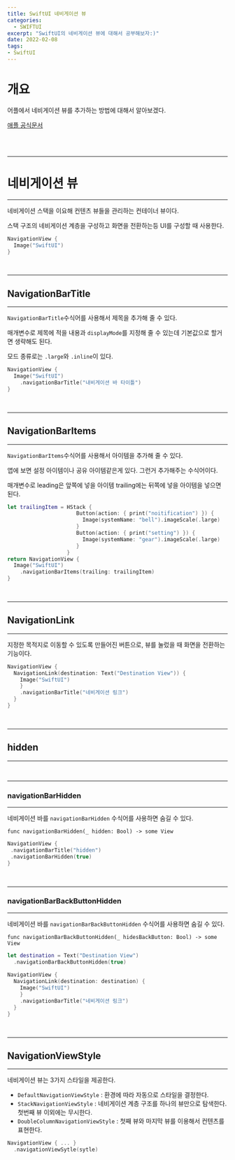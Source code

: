 ```yaml
---
title: SwiftUI 네비게이션 뷰
categories:
  - SWIFTUI 
excerpt: "SwiftUI의 네비게이션 뷰에 대해서 공부해보자:)"
date: 2022-02-08
tags:
- SwiftUI
---
```




# 개요

어플에서 네비게이션 뷰를 추가하는 방법에 대해서 알아보겠다.


[애플 공식문서](https://developer.apple.com/documentation/swiftui/navigationview)

<br />
<br />

---

# 네비게이션 뷰

---

네비게이션 스택을 이요해 컨텐츠 뷰들을 관리하는 컨테이너 뷰이다.

스택 구조의 네비게이션 계층을 구성하고 화면을 전환하는등 UI를 구성할 때 사용한다.


```swift
NavigationView {
  Image("SwiftUI")
}
```

<br />

---

## NavigationBarTitle

---

`NavigationBarTitle`수식어를 사용해서 제목을 추가해 줄 수 있다. 

매개변수로 제목에 적을 내용과 `displayMode`를 지정해 줄 수 있는데 기본값으로 할거면 생략해도 된다.

모드 종류로는 `.large`와 `.inline`이 있다.

```swift
NavigationView {
  Image("SwiftUI")
    .navigationBarTitle("내비게이션 바 타이틀")
}
```

<br />

---

## NavigationBarItems

---

`NavigationBarItems`수식어를 사용해서 아이템을 추가해 줄 수 있다. 

앱에 보면 설정 아이템이나 공유 아이템같은게 있다. 그런거 추가해주는 수식어이다.

매개변수로 leading은 앞쪽에 넣을 아이템 trailing에는 뒤쪽에 넣을 아이템을 넣으면 된다.

```swift
let trailingItem = HStack {
                      Button(action: { print("noitification") }) {
                        Image(systemName: "bell").imageScale(.large)
                      }
                      Button(action: { print("setting") }) {
                        Image(systemName: "gear").imageScale(.large)
                      }
                   }
return NavigationView {
  Image("SwiftUI")
    .navigationBarItems(trailing: trailingItem)
}
```

<br />

---

## NavigationLink

---

지정한 목적지로 이동할 수 있도록 만들어진 버튼으로, 뷰를 눌렀을 때 화면을 전환하는 기능이다.

```swift
NavigationView {
  NavigationLink(destination: Text("Destination View")) {
    Image("SwiftUI")
    }
    .navigationBarTitle("네비게이션 링크")
  }
}
```

<br />

---

## hidden

---

<br />

---

### navigationBarHidden

---

네비게이션 바를 `navigationBarHidden` 수식어를 사용하면 숨길 수 있다.

`func navigationBarHidden(_ hidden: Bool) -> some View`

```swift
NavigationView {
 .navigationBarTitle("hidden")
 .navigationBarHidden(true)
}
```


<br />

---

### navigationBarBackButtonHidden

---

네비게이션 바를 `navigationBarBackButtonHidden` 수식어를 사용하면 숨길 수 있다.

`func navigationBarBackButtonHidden(_ hidesBackButton: Bool) -> some View`

```swift
let destination = Text("Destination View")
  .navigationBarBackButtonHidden(true)
  
NavigationView {
  NavigationLink(destination: destination) {
    Image("SwiftUI")
    }
    .navigationBarTitle("네비게이션 링크")
  }
}
```

<br />

---

## NavigationViewStyle

---

네비게이션 뷰는 3가지 스타일을 제공한다.


* `DefaultNavigationViewStyle` : 환경에 따라 자동으로 스타일을 결정한다.
* `StackNavigationViewStyle` : 네비게이션 계층 구조를 하나의 뷰만으로 탐색한다. 첫번째 뷰 이외에는 무시한다.
* `DoubleColumnNavigationViewStyle` : 첫째 뷰와 마지막 뷰를 이용해서 컨텐츠를 표현한다.

```swift
NavigationView { ... }
  .navigationViewSytle(sytle)
```

